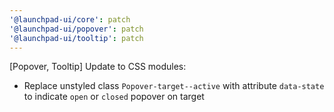 ```yaml
---
'@launchpad-ui/core': patch
'@launchpad-ui/popover': patch
'@launchpad-ui/tooltip': patch
---
```


[Popover, Tooltip] Update to CSS modules:

- Replace unstyled class `Popover-target--active` with attribute `data-state` to indicate `open` or `closed` popover on target
